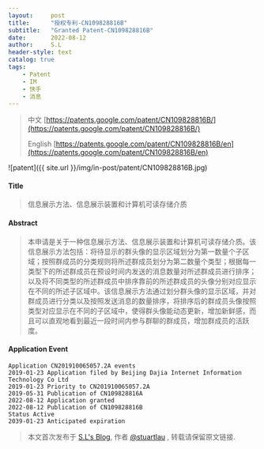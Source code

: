 ```yaml
---
layout:     post
title:      "授权专利-CN109828816B"
subtitle:   "Granted Patent-CN109828816B"
date:       2022-08-12
author:     S.L
header-style: text
catalog: true
tags:
    - Patent
    - IM
    - 快手
    - 消息
---
```

> 中文 [https://patents.google.com/patent/CN109828816B/](https://patents.google.com/patent/CN109828816B/)
>
> English [https://patents.google.com/patent/CN109828816B/en](https://patents.google.com/patent/CN109828816B/en)

![patent]({{ site.url }}/img/in-post/patent/CN109828816B.jpg)
#### Title
> 信息展示方法、信息展示装置和计算机可读存储介质
  





















#### Abstract
> 本申请是关于一种信息展示方法、信息展示装置和计算机可读存储介质。该信息展示方法包括：将待显示的群头像的显示区域划分为第一数量个子区域；按照群成员的分类规则将所述群成员划分为第二数量个类型；根据每一类型下的所述群成员在预设时间内发送的消息数量对所述群成员进行排序；以及将不同类型的所述群成员中排序靠前的所述群成员的头像分别对应显示在不同的所述子区域中。该信息展示方法通过划分群头像的显示区域，并对群成员进行分类以及按照发送消息的数量排序，将排序后的群成员头像按照类型对应显示在不同的子区域中，使得群头像能动态更新，增加新鲜感，而且可以直观地看到最近一段时间内参与群聊的群成员，增加群成员的活跃度。






















#### Application Event
```
Application CN201910065057.2A events 
2019-01-23 Application filed by Beijing Dajia Internet Information Technology Co Ltd
2019-01-23 Priority to CN201910065057.2A
2019-05-31 Publication of CN109828816A
2022-08-12 Application granted
2022-08-12 Publication of CN109828816B
Status Active
2039-01-23 Anticipated expiration
```
> 本文首次发布于 [S.L's Blog](https://liushuo.me), 作者 [@stuartlau](http://github.com/stuartlau) ,
转载请保留原文链接.
